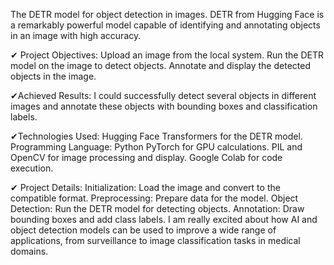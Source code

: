 The DETR model for object detection in images. DETR from Hugging Face is a remarkably powerful model capable of identifying and annotating objects in an image with high accuracy.

✔ Project Objectives:
Upload an image from the local system.
Run the DETR model on the image to detect objects.
Annotate and display the detected objects in the image.

✔Achieved Results:
I could successfully detect several objects in different images and annotate these objects with bounding boxes and classification labels.

✔Technologies Used:
Hugging Face Transformers for the DETR model.
Programming Language: Python
PyTorch for GPU calculations.
PIL and OpenCV for image processing and display.
Google Colab for code execution.

✔ Project Details:
Initialization: Load the image and convert to the compatible format.
Preprocessing: Prepare data for the model.
Object Detection: Run the DETR model for detecting objects.
Annotation: Draw bounding boxes and add class labels.
I am really excited about how AI and object detection models can be used to improve a wide range of applications, from surveillance to image classification tasks in medical domains.
